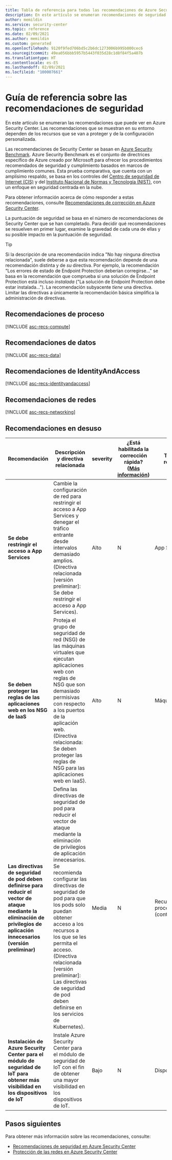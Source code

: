 ```yaml
---
title: Tabla de referencia para todas las recomendaciones de Azure Security Center
description: En este artículo se enumeran recomendaciones de seguridad de Azure Security Center que ayudan a proteger los recursos.
author: memildin
ms.service: security-center
ms.topic: reference
ms.date: 02/09/2021
ms.author: memildin
ms.custom: generated
ms.openlocfilehash: 9120f9fed706bd5c2b6dc1273006b995b000cec6
ms.sourcegitcommit: 49ea056bbb5957b5443f035d28c1d8f84f5a407b
ms.translationtype: HT
ms.contentlocale: es-ES
ms.lasthandoff: 02/09/2021
ms.locfileid: "100007661"
---
```

# <a name="security-recommendations---a-reference-guide"></a>Guía de referencia sobre las recomendaciones de seguridad

En este artículo se enumeran las recomendaciones que puede ver en Azure Security Center. Las recomendaciones que se muestran en su entorno dependen de los recursos que se van a proteger y de la configuración personalizada.

Las recomendaciones de Security Center se basan en [Azure Security Benchmark](../security/benchmarks/introduction.md). Azure Security Benchmark es el conjunto de directrices específico de Azure creado por Microsoft para ofrecer los procedimientos recomendados de seguridad y cumplimiento basados en marcos de cumplimiento comunes. Esta prueba comparativa, que cuenta con un amplísimo respaldo, se basa en los controles del [Centro de seguridad de Internet (CIS)](https://www.cisecurity.org/benchmark/azure/) y del [Instituto Nacional de Normas y Tecnología (NIST)](https://www.nist.gov/), con un enfoque en seguridad centrada en la nube.

Para obtener información acerca de cómo responder a estas recomendaciones, consulte [Recomendaciones de corrección en Azure Security Center](security-center-remediate-recommendations.md).

La puntuación de seguridad se basa en el número de recomendaciones de Security Center que se han completado. Para decidir qué recomendaciones se resuelven en primer lugar, examine la gravedad de cada una de ellas y su posible impacto en la puntuación de seguridad.

> [!TIP]
> Si la descripción de una recomendación indica "No hay ninguna directiva relacionada", suele deberse a que esta recomendación depende de una recomendación distinta y de _su_ directiva. Por ejemplo, la recomendación "Los errores de estado de Endpoint Protection deberían corregirse..." se basa en la recomendación que comprueba si una solución de Endpoint Protection está incluso _instalada_ ("La solución de Endpoint Protection debe estar instalada..."). La recomendación subyacente _tiene_ una directiva.
> Limitar las directivas a únicamente la recomendación básica simplifica la administración de directivas.

## <a name="compute-recommendations"></a><a name='recs-compute'></a>Recomendaciones de proceso

[!INCLUDE [asc-recs-compute](../../includes/asc-recs-compute.md)]

## <a name="data-recommendations"></a><a name='recs-data'></a>Recomendaciones de datos

[!INCLUDE [asc-recs-data](../../includes/asc-recs-data.md)]

## <a name="identityandaccess-recommendations"></a><a name='recs-identityandaccess'></a>Recomendaciones de IdentityAndAccess

[!INCLUDE [asc-recs-identityandaccess](../../includes/asc-recs-identityandaccess.md)]

## <a name="networking-recommendations"></a><a name='recs-networking'></a>Recomendaciones de redes

[!INCLUDE [asc-recs-networking](../../includes/asc-recs-networking.md)]

## <a name="deprecated-recommendations"></a>Recomendaciones en desuso

|Recomendación|Descripción y directiva relacionada|severity|¿Está habilitada la corrección rápida? ([Más información](security-center-remediate-recommendations.md#quick-fix-remediation))|Tipo de recurso|
|----|----|----|----|----|
|**Se debe restringir el acceso a App Services**|Cambie la configuración de red para restringir el acceso a App Services y denegar el tráfico entrante desde intervalos demasiado amplios.<br>(Directiva relacionada [versión preliminar]: Se debe restringir el acceso a App Services).|Alto|N|App Service|
|**Se deben proteger las reglas de las aplicaciones web en los NSG de IaaS**|Proteja el grupo de seguridad de red (NSG) de las máquinas virtuales que ejecutan aplicaciones web con reglas de NSG que son demasiado permisivas con respecto a los puertos de la aplicación web.<br>(Directiva relacionada: Se deben proteger las reglas de NSG para las aplicaciones web en IaaS).|Alto|N|Máquina virtual|
|**Las directivas de seguridad de pod deben definirse para reducir el vector de ataque mediante la eliminación de privilegios de aplicación innecesarios (versión preliminar)**|Defina las directivas de seguridad de pod para reducir el vector de ataque mediante la eliminación de privilegios de aplicación innecesarios. Se recomienda configurar las directivas de seguridad de pod para que los pods solo puedan obtener acceso a los recursos a los que se les permita el acceso.<br>(Directiva relacionada [versión preliminar]: Las directivas de seguridad de pod deben definirse en los servicios de Kubernetes).|Media|N|Recursos de proceso (contenedores)|
|**Instalación de Azure Security Center para el módulo de seguridad de IoT para obtener más visibilidad en los dispositivos de IoT**|Instale Azure Security Center para el módulo de seguridad de IoT con el fin de obtener una mayor visibilidad en los dispositivos de IoT.|Bajo|N|Dispositivo IoT|

## <a name="next-steps"></a>Pasos siguientes

Para obtener más información sobre las recomendaciones, consulte:

- [Recomendaciones de seguridad en Azure Security Center](security-center-recommendations.md)
- [Protección de las redes en Azure Security Center](security-center-network-recommendations.md)

